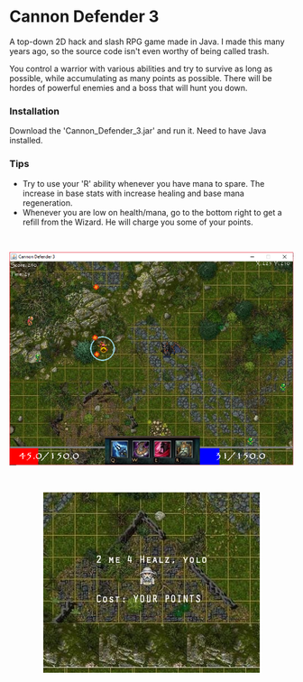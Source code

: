 # Cannon Defender 3
A top-down 2D hack and slash RPG game made in Java. I made this many years ago, so the source code isn't even worthy of being called trash.

You control a warrior with various abilities and try to survive as long as possible, while accumulating as
many points as possible. There will be hordes of powerful enemies and a boss that will hunt you down.

### Installation
Download the 'Cannon_Defender_3.jar' and run it. Need to have Java installed.

### Tips
* Try to use your 'R' ability whenever you have mana to spare. The increase in base stats with increase
healing and base mana regeneration.
* Whenever you are low on health/mana, go to the bottom right to get a refill from the Wizard. He will charge
you some of your points.

&nbsp;
<p align = "center">
            <img src="https://github.com/tn16jv/Cannon_Defender_3/blob/master/the_showcase_images/gameplay.png" alt="Gameplay">
</p>

&nbsp;
<p align = "center">
            <img src="https://github.com/tn16jv/Cannon_Defender_3/blob/master/the_showcase_images/wizard.PNG" alt="Wizard">
</p>
